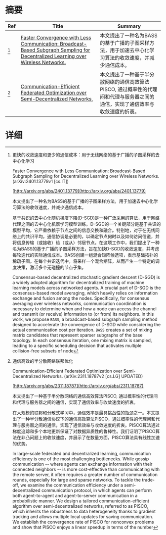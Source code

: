 # 摘要

| Ref | Title | Summary |
| --- | --- | --- |
| [^1] | [Faster Convergence with Less Communication: Broadcast-Based Subgraph Sampling for Decentralized Learning over Wireless Networks.](http://arxiv.org/abs/2401.13779) | 本文提出了一种名为BASS的基于广播的子图采样方法，用于加速去中心化学习算法的收敛速度，并减少通信成本。 |
| [^2] | [Communication-Efficient Federated Optimization over Semi-Decentralized Networks.](http://arxiv.org/abs/2311.18787) | 本文提出了一种基于半分散网络的通信高效算法PISCO, 通过概率性的代理间和代理与服务器之间的通信，实现了通信效率与收敛速度的折衷。 |

# 详细

[^1]: 更快的收敛速度和更少的通信成本：用于无线网络的基于广播的子图采样的去中心化学习

    Faster Convergence with Less Communication: Broadcast-Based Subgraph Sampling for Decentralized Learning over Wireless Networks. (arXiv:2401.13779v1 [cs.IT])

    [http://arxiv.org/abs/2401.13779](http://arxiv.org/abs/2401.13779)

    本文提出了一种名为BASS的基于广播的子图采样方法，用于加速去中心化学习算法的收敛速度，并减少通信成本。

    

    基于共识的去中心化随机梯度下降(D-SGD)是一种广泛采用的算法，用于网络代理之间的去中心化机器学习模型训练。D-SGD的一个关键部分是基于共识的模型平均，它严重依赖于节点之间的信息交换和融合。特别地，对于在无线网络上的共识平均，通信协调是必要的，以确定节点何时以及如何访问信道，并将信息传输（或接收）给（或从）邻居节点。在这项工作中，我们提出了一种名为BASS的基于广播的子图采样方法，旨在加快D-SGD的收敛速度，并考虑每轮迭代的实际通信成本。BASS创建一组混合矩阵候选项，表示基础拓扑的稀疏子图。在每个共识迭代中，将采样一个混合矩阵，从而产生一个特定的调度决策，激活多个无碰撞的节点子集。

    Consensus-based decentralized stochastic gradient descent (D-SGD) is a widely adopted algorithm for decentralized training of machine learning models across networked agents. A crucial part of D-SGD is the consensus-based model averaging, which heavily relies on information exchange and fusion among the nodes. Specifically, for consensus averaging over wireless networks, communication coordination is necessary to determine when and how a node can access the channel and transmit (or receive) information to (or from) its neighbors. In this work, we propose $\texttt{BASS}$, a broadcast-based subgraph sampling method designed to accelerate the convergence of D-SGD while considering the actual communication cost per iteration. $\texttt{BASS}$ creates a set of mixing matrix candidates that represent sparser subgraphs of the base topology. In each consensus iteration, one mixing matrix is sampled, leading to a specific scheduling decision that activates multiple collision-free subsets of node
    
[^2]: 通信高效的半分散网络联邦优化

    Communication-Efficient Federated Optimization over Semi-Decentralized Networks. (arXiv:2311.18787v2 [cs.LG] UPDATED)

    [http://arxiv.org/abs/2311.18787](http://arxiv.org/abs/2311.18787)

    本文提出了一种基于半分散网络的通信高效算法PISCO, 通过概率性的代理间和代理与服务器之间的通信，实现了通信效率与收敛速度的折衷。

    

    在大规模的联邦和分散式学习中，通信效率是最具挑战性的瓶颈之一。本文提出了一种半分散通信协议下的通信高效算法PISCO，通过概率性的代理间和代理与服务器之间的通信，实现了通信效率与收敛速度的折衷。PISCO算法通过梯度追踪和多个本地更新保证了对数据异质性的鲁棒性。我们证明了PISCO算法在非凸问题上的收敛速度，并展示了在数量方面，PISCO算法具有线性加速的优势。

    In large-scale federated and decentralized learning, communication efficiency is one of the most challenging bottlenecks. While gossip communication -- where agents can exchange information with their connected neighbors -- is more cost-effective than communicating with the remote server, it often requires a greater number of communication rounds, especially for large and sparse networks. To tackle the trade-off, we examine the communication efficiency under a semi-decentralized communication protocol, in which agents can perform both agent-to-agent and agent-to-server communication in a probabilistic manner. We design a tailored communication-efficient algorithm over semi-decentralized networks, referred to as PISCO, which inherits the robustness to data heterogeneity thanks to gradient tracking and allows multiple local updates for saving communication. We establish the convergence rate of PISCO for nonconvex problems and show that PISCO enjoys a linear speedup in terms of the number
    

